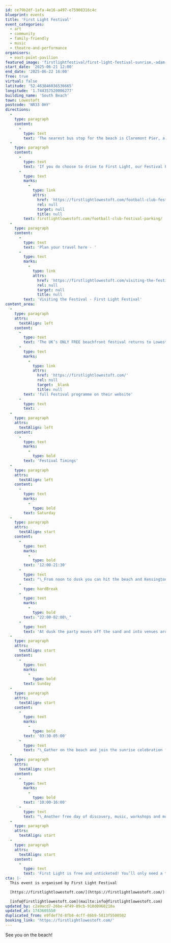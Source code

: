 ```yaml
---
id: ce79b2df-1afa-4e16-a497-e75908316c4c
blueprint: events
title: 'First Light Festival'
event_categories:
  - art
  - community
  - family-friendly
  - music
  - theatre-and-performance
organisers:
  - east-point-pavilion
featured_image: 'firstlightfestival/first-light-festival-sunrise,-adam-barnes-2.jpg'
start_date: '2025-06-21 12:00'
end_date: '2025-06-22 16:00'
free: true
virtual: false
latitude: '52.463846036536665'
longitude: '1.744357520006277'
building_name: 'South Beach'
town: Lowestoft
postcode: 'NR33 0HY'
directions:
  -
    type: paragraph
    content:
      -
        type: text
        text: 'The nearest bus stop for the beach is Claremont Pier, a 5-10 minute walk from the festival site along the upper promenade. The nearest bus stop for Kensington Gardens is Rectory Road, a short 2 minute walk. Both are served by 1, 103, X1, 1A, 105, X2, 99, 106, X21, 102, 122 and X22 routes.'
  -
    type: paragraph
    content:
      -
        type: text
        text: 'If you do choose to drive to First Light, our Festival Park & Walk is located at Kirkley & Pakefield Football Club and costs just £5 for 1 day or £8 for both Saturday and Sunday. Parking spaces can be booked at '
      -
        type: text
        marks:
          -
            type: link
            attrs:
              href: 'https://firstlightlowestoft.com/football-club-festival-parking/'
              rel: null
              target: null
              title: null
        text: firstlightlowestoft.com/football-club-festival-parking/
  -
    type: paragraph
    content:
      -
        type: text
        text: 'Plan your travel here - '
      -
        type: text
        marks:
          -
            type: link
            attrs:
              href: 'https://firstlightlowestoft.com/visiting-the-festival/'
              rel: null
              target: null
              title: null
        text: 'Visiting the Festival - First Light Festival'
content_area:
  -
    type: paragraph
    attrs:
      textAlign: left
    content:
      -
        type: text
        text: 'The UK’s ONLY FREE beachfront festival returns to Lowestoft’s South Beach across Saturday 21st and Sunday 22nd June 2025 – check out the '
      -
        type: text
        marks:
          -
            type: link
            attrs:
              href: 'https://firstlightlowestoft.com/'
              rel: null
              target: _blank
              title: null
        text: 'full Festival programme on their website'
      -
        type: text
        text: .
  -
    type: paragraph
    attrs:
      textAlign: left
    content:
      -
        type: text
        marks:
          -
            type: bold
        text: 'Festival Timings'
  -
    type: paragraph
    attrs:
      textAlign: left
    content:
      -
        type: text
        marks:
          -
            type: bold
        text: Saturday
  -
    type: paragraph
    attrs:
      textAlign: start
    content:
      -
        type: text
        marks:
          -
            type: bold
        text: '12:00-21:30'
      -
        type: text
        text: "\_From noon to dusk you can hit the beach and Kensington Gardens for a packed first day of our free summer solstice celebration."
      -
        type: hardBreak
      -
        type: text
        marks:
          -
            type: bold
        text: "22:00-02:00\_"
      -
        type: text
        text: 'At dusk the party moves off the sand and into venues around Lowestoft for our ticketed Sundown Events.'
  -
    type: paragraph
    attrs:
      textAlign: start
    content:
      -
        type: text
        marks:
          -
            type: bold
        text: Sunday
  -
    type: paragraph
    attrs:
      textAlign: start
    content:
      -
        type: text
        marks:
          -
            type: bold
        text: '03:30-05:00'
      -
        type: text
        text: "\_Gather on the beach and join the sunrise celebration for our unique Dawn programme"
  -
    type: paragraph
    attrs:
      textAlign: start
    content:
      -
        type: text
        marks:
          -
            type: bold
        text: '10:00-16:00'
      -
        type: text
        text: "\_Another free day of discovery, music, workshops and more under the solstice sun."
  -
    type: paragraph
    attrs:
      textAlign: start
  -
    type: paragraph
    attrs:
      textAlign: start
    content:
      -
        type: text
        text: 'First Light is free and unticketed! You’ll only need a ticket if you want to attend one of our Sundown Events on Saturday night once the free beach programme finishes at 21:30.'
cta: |-
  This event is organised by First Light Festival

  [https://firstlightlowestoft.com/](https://firstlightlowestoft.com/)

  [info@firstlightlowestoft.com](mailto:info@firstlightlowestoft.com)
updated_by: c2a9acd7-26be-4f49-89cb-918d0960210a
updated_at: 1743605550
duplicated_from: e9fdef7d-8fb8-4cff-86b9-5813f5500582
booking_link: 'https://firstlightlowestoft.com/'
---
```

See you on the beach!